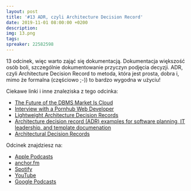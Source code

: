 ```yaml
---
layout: post
title: '#13 ADR, czyli Architecture Decision Record'
date: 2019-11-01 08:00:00 +0200
description: 
img: 13.png
tags: 
spreaker: 22582598
---
```

13 odcinek, więc warto zająć się dokumentacją. Dokumentacja większość osób boli, szczególnie dokumentowanie przyczyn podjęcia decyzji. ADR, czyli Architecture Decision Record to metoda, która jest prosta, dobra i, mimo że formalna (częściowo ;-)) to bardzo wygodna w użyciu!

Ciekawe linki i inne znaleziska z tego odcinka:

- [The Future of the DBMS Market Is Cloud](https://www.gartner.com/doc/reprints?id=1-6S5TW59&ct=190605&st=sb)
- [Interview with a Pornhub Web Developer](https://davidwalsh.name/pornhub-interview)
- [Lightweight Architecture Decision Records](https://www.thoughtworks.com/radar/techniques/lightweight-architecture-decision-records)
- [Architecture decision record (ADR) examples for software planning, IT leadership, and template documenation](https://github.com/joelparkerhenderson/architecture_decision_record)
- [Architectural Decision Records](https://adr.github.io/)


Odcinek znajdziesz na:

- [Apple Podcasts](https://podcasts.apple.com/pl/podcast/adr-czyli-architectural-decision-record/id1477067604?i=1000456242255&l=pl)
- [anchor.fm](https://anchor.fm/patoarchitekciio/episodes/ADR--czyli-Architectural-Decision-Record-e8ss67)
- [Spotify](https://open.spotify.com/episode/4E39rhhxpH3BUx00RNHNeo)
- [YouTube](https://www.youtube.com/watch?v=XifOUesYnHU)
- [Google Podcasts](https://podcasts.google.com/?feed=aHR0cHM6Ly9hbmNob3IuZm0vcy84NzIwMTBjL3BvZGNhc3QvcnNz&episode=NGY3ZGFiOGItNDlhMS02ZDA2LTEzN2ItYTliNTUzZjc5M2Ew)
